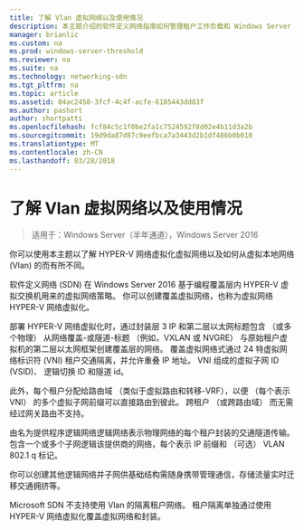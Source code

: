 ```yaml
---
title: 了解 Vlan 虚拟网络以及使用情况
description: 本主题介绍的软件定义网络指南如何管理租户工作负载和 Windows Server 2016 中的虚拟网络的一部分。
manager: brianlic
ms.custom: na
ms.prod: windows-server-threshold
ms.reviewer: na
ms.suite: na
ms.technology: networking-sdn
ms.tgt_pltfrm: na
ms.topic: article
ms.assetid: 84ac2458-3fcf-4c4f-acfe-6105443dd83f
ms.author: pashort
author: shortpatti
ms.openlocfilehash: fcf84c5c1f0be2fa1c7524592f8d02e4b11d3a2b
ms.sourcegitcommit: 19d9da87d87c9eefbca7a3443d2b1df486b0b010
ms.translationtype: MT
ms.contentlocale: zh-CN
ms.lasthandoff: 03/28/2018
---
```

# <a name="understanding-usage-of-virtual-networks-and-vlans"></a>了解 Vlan 虚拟网络以及使用情况

>适用于：Windows Server（半年通道），Windows Server 2016

你可以使用本主题以了解 HYPER-V 网络虚拟化虚拟网络以及如何从虚拟本地网络 (Vlan) 的而有所不同。  
  
软件定义网络 (SDN) 在 Windows Server 2016 基于编程覆盖层内 HYPER-V 虚拟交换机用来的虚拟网络策略。 你可以创建覆盖虚拟网络，也称为虚拟网络 HYPER-V 网络虚拟化。   
  
部署 HYPER-V 网络虚拟化时，通过封装层 3 IP 和第二层以太网标题包含 （或多个物理） 从网络覆盖-或隧道-标题 （例如，VXLAN 或 NVGRE） 与原始租户虚拟机的第二层以太网框架创建覆盖层的网络。 覆盖虚拟网络式通过 24 特虚拟网络标识符 (VNI) 租户交通隔离，并允许重叠 IP 地址。 VNI 组成的虚拟子网 ID (VSID)、 逻辑切换 ID 和隧道 id。  
  
此外，每个租户分配给路由域 （类似于虚拟路由和转移-VRF），以便 （每个表示 VNI） 的多个虚拟子网前缀可以直接路由到彼此。 跨租户 （或跨路由域） 而无需经过网关路由不支持。   
  
由名为提供程序逻辑网络逻辑网络表示物理网络的每个租户封装的交通隧道传输。 包含一个或多个子网逻辑该提供商的网络，每个表示 IP 前缀和 （可选） VLAN 802.1 q 标记。  
  
你可以创建其他逻辑网络并子网供基础结构需随身携带管理通信，存储流量实时迁移交通拥挤等。  
  
Microsoft SDN 不支持使用 Vlan 的隔离租户网络。 租户隔离单独通过使用 HYPER-V 网络虚拟化覆盖虚拟网络和封装。 


